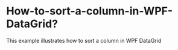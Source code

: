 # How-to-sort-a-column-in-WPF-DataGrid?
This example illustrates how to sort a column in WPF DataGrid
